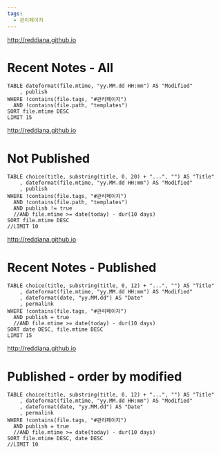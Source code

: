 ```yaml
---
tags:
  - 관리페이지
---
```


http://reddiana.github.io
# Recent Notes - All
```dataview
TABLE dateformat(file.mtime, "yy.MM.dd HH:mm") AS "Modified"	
	, publish
WHERE !contains(file.tags, "#관리페이지") 
  AND !contains(file.path, "templates")
SORT file.mtime DESC
LIMIT 15
```
http://reddiana.github.io
# Not Published
```dataview
TABLE choice(title, substring(title, 0, 20) + "...", "") AS "Title"
	, dateformat(file.mtime, "yy.MM.dd HH:mm") AS "Modified"	
	, publish
WHERE !contains(file.tags, "#관리페이지") 
  AND !contains(file.path, "templates")
  AND publish != true
  //AND file.mtime >= date(today) - dur(10 days)
SORT file.mtime DESC
//LIMIT 10
```
http://reddiana.github.io
# Recent Notes - Published
```dataview
TABLE choice(title, substring(title, 0, 12) + "...", "") AS "Title"
	, dateformat(file.mtime, "yy.MM.dd HH:mm") AS "Modified"	
	, dateformat(date, "yy.MM.dd") AS "Date"	
	, permalink
WHERE !contains(file.tags, "#관리페이지") 
  AND publish = true
  //AND file.mtime >= date(today) - dur(10 days)  
SORT date DESC, file.mtime DESC
LIMIT 15
```
http://reddiana.github.io
# Published - order by modified
```dataview
TABLE choice(title, substring(title, 0, 12) + "...", "") AS "Title"
	, dateformat(file.mtime, "yy.MM.dd HH:mm") AS "Modified"	
	, dateformat(date, "yy.MM.dd") AS "Date"	
	, permalink
WHERE !contains(file.tags, "#관리페이지") 
  AND publish = true
  //AND file.mtime >= date(today) - dur(10 days)  
SORT file.mtime DESC, date DESC
//LIMIT 10
```
